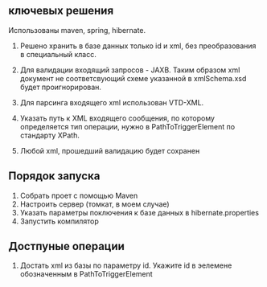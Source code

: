 ﻿## ключевых решения
Использованы maven, spring, hibernate.
1. Решено хранить в базе данных только id и xml, без преобразования в специальный класс.

2. Для валидации входящий запросов - JAXB. Таким образом xml документ не соответсвующий схеме
указанной в xmlSchema.xsd будет проигнорирован.

3. Для парсинга входящего xml использован VTD-XML.

4. Указать путь к XML входящего сообщения, по которому определяется тип операции,
               нужно в PathToTriggerElement по стандарту XPath.

5. Любой xml, прошедший валидацию будет сохранен


## Порядок запуска

1. Собрать проет с помощью Maven
2. Настроить сервер (томкат, в моем случае)
3. Указать параметры поключения к базе данных в hibernate.properties
4. Запустить компилятор

## Достпуные операции
1. Достать xml из базы по параметру id.
    Укажите id в эелемене обозначенным в PathToTriggerElement
